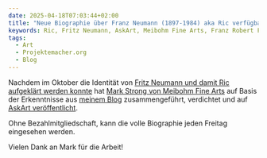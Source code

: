 ```yaml
---
date: 2025-04-18T07:03:44+02:00
title: "Neue Biographie über Franz Neumann (1897-1984) aka Ric verfügbar"
keywords: Ric, Fritz Neumann, AskArt, Meibohm Fine Arts, Franz Robert Fritz Neumann
tags:
  - Art
  - Projektemacher.org
  - Blog
---
```


Nachdem im Oktober die Identität von [Fritz Neumann und damit Ric aufgeklärt werden konnte](https://christianmahnke.de/post/ric-unknownartist/) hat [Mark Strong von Meibohm Fine Arts](https://www.meibohmfinearts.com/) auf Basis der Erkenntnisse aus [meinem Blog](https://ric-unknownartist.projektemacher.org/) zusammengeführt, verdichtet und auf [AskArt veröffentlicht](https://www.askart.com/artist/Fritz_Neumann/11057559/Fritz_Neumann.aspx).

Ohne Bezahlmitgliedschaft, kann die volle Biographie jeden Freitag eingesehen werden.

Vielen Dank an Mark für die Arbeit!
